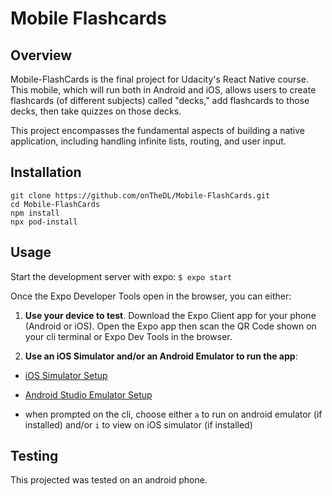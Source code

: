 # Mobile Flashcards

## Overview

Mobile-FlashCards is the final project for Udacity's React Native course. This mobile, which will run both in Android and iOS, allows users to create flashcards (of different subjects) called "decks," add flashcards to those decks, then take quizzes on those decks.

This project encompasses the fundamental aspects of building a native application, including handling infinite lists, routing, and user input.

## Installation
```
git clone https://github.com/onTheDL/Mobile-FlashCards.git
cd Mobile-FlashCards
npm install
npx pod-install
```

## Usage

Start the development server with expo:
`$ expo start` 

Once the Expo Developer Tools open in the browser, you can either:

1. **Use your device to test**. Download the Expo Client app for your phone (Android or iOS). Open the Expo app then scan the QR Code shown on your cli terminal or Expo Dev Tools in the browser.

2. **Use an iOS Simulator and/or an Android Emulator to run the app**:
  - [iOS Simulator Setup](https://docs.expo.io/workflow/ios-simulator/)
  - [Android Studio Emulator Setup](https://docs.expo.io/workflow/android-studio-emulator/)

  - when prompted on the cli, choose either `a` to run on android emulator (if installed) and/or `i` to view on iOS simulator (if installed)

## Testing
This projected was tested on an android phone.
